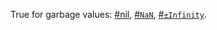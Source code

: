 True for garbage values: [#nil](#function-isnil), [#`NaN`](#function-isnan), [#`±Infinity`](#function-isinf).
